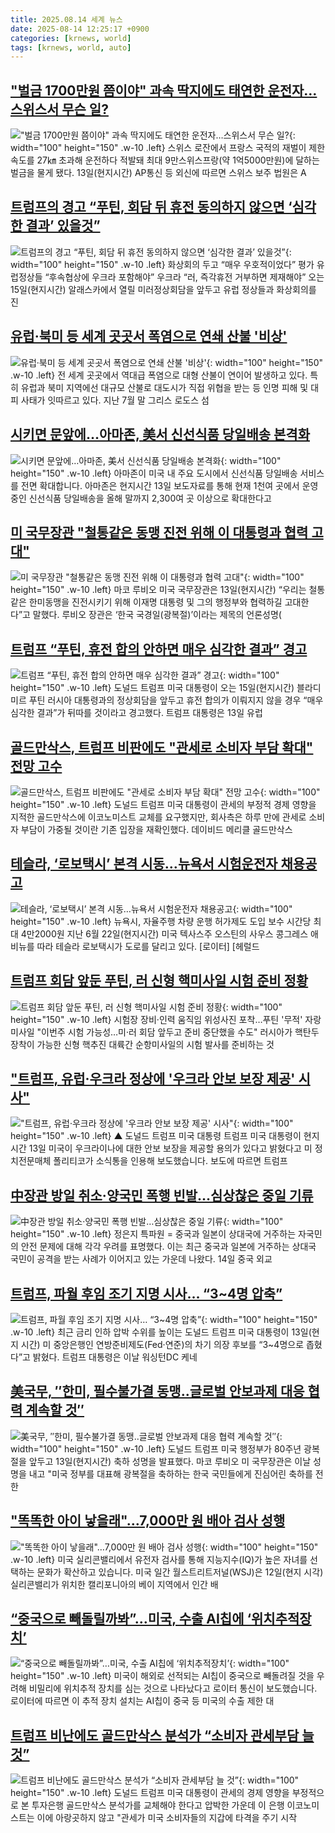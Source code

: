 ```yaml
---
title: 2025.08.14 세계 뉴스
date: 2025-08-14 12:25:17 +0900
categories: [krnews, world]
tags: [krnews, world, auto]
---
```

## ["벌금 1700만원 쯤이야" 과속 딱지에도 태연한 운전자…스위스서 무슨 일?](https://n.news.naver.com/mnews/article/277/0005636813)

!["벌금 1700만원 쯤이야" 과속 딱지에도 태연한 운전자…스위스서 무슨 일?](https://mimgnews.pstatic.net/image/origin/277/2025/08/13/5636813.jpg?type=nf220_150){: width="100" height="150" .w-10 .left}
스위스 로잔에서 프랑스 국적의 재벌이 제한속도를 27㎞ 초과해 운전하다 적발돼 최대 9만스위스프랑(약 1억5000만원)에 달하는 벌금을 물게 됐다. 13일(현지시간) AP통신 등 외신에 따르면 스위스 보주 법원은 A

## [트럼프의 경고 “푸틴, 회담 뒤 휴전 동의하지 않으면 ‘심각한 결과’ 있을것”](https://n.news.naver.com/mnews/article/009/0005541305)

![트럼프의 경고 “푸틴, 회담 뒤 휴전 동의하지 않으면 ‘심각한 결과’ 있을것”](https://mimgnews.pstatic.net/image/origin/009/2025/08/14/5541305.jpg?type=nf220_150){: width="100" height="150" .w-10 .left}
화상회의 두고 “매우 우호적이었다” 평가 유럽정상들 “후속협상에 우크라 포함해야” 우크라 “러, 즉각휴전 거부하면 제재해야” 오는 15일(현지시간) 알래스카에서 열릴 미러정상회담을 앞두고 유럽 정상들과 화상회의를 진

## [유럽·북미 등 세계 곳곳서 폭염으로 연쇄 산불 '비상'](https://n.news.naver.com/mnews/article/018/0006089627)

![유럽·북미 등 세계 곳곳서 폭염으로 연쇄 산불 '비상'](https://mimgnews.pstatic.net/image/origin/018/2025/08/14/6089627.jpg?type=nf220_150){: width="100" height="150" .w-10 .left}
전 세계 곳곳에서 역대급 폭염으로 대형 산불이 연이어 발생하고 있다. 특히 유럽과 북미 지역에선 대규모 산불로 대도시가 직접 위협을 받는 등 인명 피해 및 대피 사태가 잇따르고 있다. 지난 7월 말 그리스 로도스 섬

## [시키면 문앞에…아마존, 美서 신선식품 당일배송 본격화](https://n.news.naver.com/mnews/article/374/0000457491)

![시키면 문앞에…아마존, 美서 신선식품 당일배송 본격화](https://mimgnews.pstatic.net/image/origin/374/2025/08/14/457491.jpg?type=nf220_150){: width="100" height="150" .w-10 .left}
아마존이 미국 내 주요 도시에서 신선식품 당일배송 서비스를 전면 확대합니다. 아마존은 현지시간 13일 보도자료를 통해 현재 1천여 곳에서 운영 중인 신선식품 당일배송을 올해 말까지 2,300여 곳 이상으로 확대한다고

## [미 국무장관 "철통같은 동맹 진전 위해 이 대통령과 협력 고대"](https://n.news.naver.com/mnews/article/015/0005170659)

![미 국무장관 "철통같은 동맹 진전 위해 이 대통령과 협력 고대"](https://mimgnews.pstatic.net/image/origin/015/2025/08/14/5170659.jpg?type=nf220_150){: width="100" height="150" .w-10 .left}
마코 루비오 미국 국무장관은 13일(현지시간) “우리는 철통같은 한미동맹을 진전시키기 위해 이재명 대통령 및 그의 행정부와 협력하길 고대한다”고 말했다. 루비오 장관은 ‘한국 국경일(광복절)’이라는 제목의 언론성명(

## [트럼프 “푸틴, 휴전 합의 안하면 매우 심각한 결과” 경고](https://n.news.naver.com/mnews/article/018/0006089287)

![트럼프 “푸틴, 휴전 합의 안하면 매우 심각한 결과” 경고](https://mimgnews.pstatic.net/image/origin/018/2025/08/14/6089287.jpg?type=nf220_150){: width="100" height="150" .w-10 .left}
도널드 트럼프 미국 대통령이 오는 15일(현지시간) 블라디미르 푸틴 러시아 대통령과의 정상회담을 앞두고 휴전 합의가 이뤄지지 않을 경우 “매우 심각한 결과”가 뒤따를 것이라고 경고했다. 트럼프 대통령은 13일 유럽

## [골드만삭스, 트럼프 비판에도 "관세로 소비자 부담 확대" 전망 고수](https://n.news.naver.com/mnews/article/277/0005637063)

![골드만삭스, 트럼프 비판에도 "관세로 소비자 부담 확대" 전망 고수](https://mimgnews.pstatic.net/image/origin/277/2025/08/14/5637063.jpg?type=nf220_150){: width="100" height="150" .w-10 .left}
도널드 트럼프 미국 대통령이 관세의 부정적 경제 영향을 지적한 골드만삭스에 이코노미스트 교체를 요구했지만, 회사측은 하루 만에 관세로 소비자 부담이 가중될 것이란 기존 입장을 재확인했다. 데이비드 메리클 골드만삭스

## [테슬라, ‘로보택시’ 본격 시동…뉴욕서 시험운전자 채용공고](https://n.news.naver.com/mnews/article/016/0002514323)

![테슬라, ‘로보택시’ 본격 시동…뉴욕서 시험운전자 채용공고](https://mimgnews.pstatic.net/image/origin/016/2025/08/14/2514323.jpg?type=nf220_150){: width="100" height="150" .w-10 .left}
뉴욕시, 자율주행 차량 운행 허가제도 도입 보수 시간당 최대 4만2000원 지난 6월 22일(현지시간) 미국 텍사스주 오스틴의 사우스 콩그레스 애비뉴를 따라 테슬라 로보택시가 도로를 달리고 있다. [로이터] [헤럴드

## [트럼프 회담 앞둔 푸틴, 러 신형 핵미사일 시험 준비 정황](https://n.news.naver.com/mnews/article/001/0015565709)

![트럼프 회담 앞둔 푸틴, 러 신형 핵미사일 시험 준비 정황](https://mimgnews.pstatic.net/image/origin/001/2025/08/14/15565709.jpg?type=nf220_150){: width="100" height="150" .w-10 .left}
시험장 장비·인력 움직임 위성사진 포착…푸틴 '무적' 자랑 미사일 "이번주 시험 가능성…미·러 회담 앞두고 준비 중단했을 수도" 러시아가 핵탄두 장착이 가능한 신형 핵추진 대륙간 순항미사일의 시험 발사를 준비하는 것

## ["트럼프, 유럽·우크라 정상에 '우크라 안보 보장 제공' 시사"](https://n.news.naver.com/mnews/article/055/0001283873)

!["트럼프, 유럽·우크라 정상에 '우크라 안보 보장 제공' 시사"](https://mimgnews.pstatic.net/image/origin/055/2025/08/14/1283873.jpg?type=nf220_150){: width="100" height="150" .w-10 .left}
▲ 도널드 트럼프 미국 대통령 트럼프 미국 대통령이 현지시간 13일 미국이 우크라이나에 대한 안보 보장을 제공할 용의가 있다고 밝혔다고 미 정치전문매체 폴리티코가 소식통을 인용해 보도했습니다. 보도에 따르면 트럼프

## [中장관 방일 취소·양국민 폭행 빈발…심상찮은 중일 기류](https://n.news.naver.com/mnews/article/421/0008428130)

![中장관 방일 취소·양국민 폭행 빈발…심상찮은 중일 기류](https://mimgnews.pstatic.net/image/origin/421/2025/08/14/8428130.jpg?type=nf220_150){: width="100" height="150" .w-10 .left}
정은지 특파원 = 중국과 일본이 상대국에 거주하는 자국민의 안전 문제에 대해 각각 우려를 표명했다. 이는 최근 중국과 일본에 거주하는 상대국 국민이 공격을 받는 사례가 이어지고 있는 가운데 나왔다. 14일 중국 외교

## [트럼프, 파월 후임 조기 지명 시사… “3~4명 압축”](https://n.news.naver.com/mnews/article/082/0001340043)

![트럼프, 파월 후임 조기 지명 시사… “3~4명 압축”](https://mimgnews.pstatic.net/image/origin/082/2025/08/14/1340043.jpg?type=nf220_150){: width="100" height="150" .w-10 .left}
최근 금리 인하 압박 수위를 높이는 도널드 트럼프 미국 대통령이 13일(현지 시간) 미 중앙은행인 연방준비제도(Fed·연준)의 차기 의장 후보를 “3~4명으로 좁혔다”고 밝혔다. 트럼프 대통령은 이날 워싱턴DC 케네

## [美국무, ″한미, 필수불가결 동맹..글로벌 안보과제 대응 협력 계속할 것″](https://n.news.naver.com/mnews/article/014/0005391470)

![美국무, ″한미, 필수불가결 동맹..글로벌 안보과제 대응 협력 계속할 것″](https://mimgnews.pstatic.net/image/origin/014/2025/08/14/5391470.jpg?type=nf220_150){: width="100" height="150" .w-10 .left}
도널드 트럼프 미국 행정부가 80주년 광복절을 앞두고 13일(현지시간) 축하 성명을 발표했다. 마코 루비오 미 국무장관은 이날 성명을 내고 "미국 정부를 대표해 광복절을 축하하는 한국 국민들에게 진심어린 축하를 전한

## ["똑똑한 아이 낳을래"…7,000만 원 배아 검사 성행](https://n.news.naver.com/mnews/article/057/0001902325)

!["똑똑한 아이 낳을래"…7,000만 원 배아 검사 성행](https://mimgnews.pstatic.net/image/origin/057/2025/08/13/1902325.jpg?type=nf220_150){: width="100" height="150" .w-10 .left}
미국 실리콘밸리에서 유전자 검사를 통해 지능지수(IQ)가 높은 자녀를 선택하는 문화가 확산하고 있습니다. 미국 일간 월스트리트저널(WSJ)은 12일(현지 시각) 실리콘밸리가 위치한 캘리포니아의 베이 지역에서 인간 배

## [“중국으로 빼돌릴까봐”…미국, 수출 AI칩에 ‘위치추적장치’](https://n.news.naver.com/mnews/article/056/0012008898)

![“중국으로 빼돌릴까봐”…미국, 수출 AI칩에 ‘위치추적장치’](https://mimgnews.pstatic.net/image/origin/056/2025/08/14/12008898.jpg?type=nf220_150){: width="100" height="150" .w-10 .left}
미국이 해외로 선적되는 AI칩이 중국으로 빼돌려질 것을 우려해 비밀리에 위치추적 장치를 심는 것으로 나타났다고 로이터 통신이 보도했습니다. 로이터에 따르면 이 추적 장치 설치는 AI칩이 중국 등 미국의 수출 제한 대

## [트럼프 비난에도 골드만삭스 분석가 “소비자 관세부담 늘 것”](https://n.news.naver.com/mnews/article/056/0012008738)

![트럼프 비난에도 골드만삭스 분석가 “소비자 관세부담 늘 것”](https://mimgnews.pstatic.net/image/origin/056/2025/08/14/12008738.jpg?type=nf220_150){: width="100" height="150" .w-10 .left}
도널드 트럼프 미국 대통령이 관세의 경제 영향을 부정적으로 본 투자은행 골드만삭스 분석가를 교체해야 한다고 압박한 가운데 이 은행 이코노미스트는 이에 아랑곳하지 않고 "관세가 미국 소비자들의 지갑에 타격을 주기 시작

